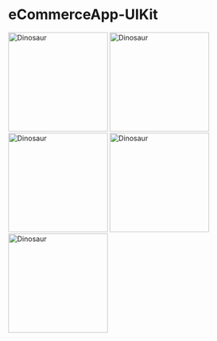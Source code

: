 # eCommerceApp-UIKit
<img src="https://user-images.githubusercontent.com/102177298/187898532-d17dd109-2f4e-4f46-a4db-b9cd19fadf07.png" width="200" alt="Dinosaur">
<img src="https://user-images.githubusercontent.com/102177298/187898527-cf3bb09f-1197-46bc-a866-388ad976e861.png" width="200" alt="Dinosaur">
<img src="https://user-images.githubusercontent.com/102177298/187898508-602809a9-2aaa-4bb4-beb4-bcc29d38ad6b.png" width="200" alt="Dinosaur">
<img src="https://user-images.githubusercontent.com/102177298/187898496-c30d49b6-860c-4a77-8fad-edb449162159.png" width="200" alt="Dinosaur">
<img src="https://user-images.githubusercontent.com/102177298/187898472-286c7a1a-7cd4-4862-b563-a82d42c04f4a.png" width="200" alt="Dinosaur">
